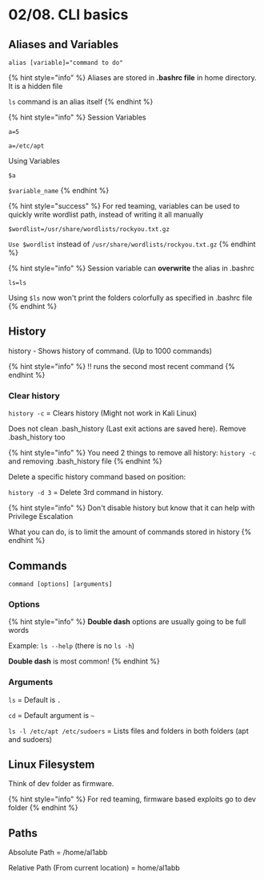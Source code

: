 # 02/08. CLI basics

## Aliases and Variables

`alias [variable]="command to do"`

{% hint style="info" %}
Aliases are stored in **.bashrc file** in home directory. It is a hidden file

`ls` command is an alias itself
{% endhint %}

{% hint style="info" %}
Session Variables

`a=5`

`a=/etc/apt`

Using Variables

`$a`

`$variable_name`
{% endhint %}

{% hint style="success" %}
For red teaming, variables can be used to quickly write wordlist path, instead of writing it all manually

`$wordlist=/usr/share/wordlists/rockyou.txt.gz`

`Use $wordlist` instead of `/usr/share/wordlists/rockyou.txt.gz`
{% endhint %}

{% hint style="info" %}
Session variable can **overwrite** the alias in .bashrc

`ls=ls`

Using `$ls` now won't print the folders colorfully as specified in .bashrc file
{% endhint %}

## History

history - Shows history of command. (Up to 1000 commands)

{% hint style="info" %}
!! runs the second most recent command
{% endhint %}

### Clear history

`history -c` = Clears history (Might not work in Kali Linux)

Does not clean .bash\_history (Last exit actions are saved here). Remove .bash\_history too

{% hint style="info" %}
You need 2 things to remove all history: `history -c` and removing .bash\_history file
{% endhint %}

Delete a specific history command based on position:

`history -d 3` = Delete 3rd command in history.

{% hint style="info" %}
Don't disable history but know that it can help with Privilege Escalation

What you can do, is to limit the amount of commands stored in history
{% endhint %}

## Commands

`command [options] [arguments]`

### Options

{% hint style="info" %}
**Double dash** options are usually going to be full words

Example: `ls --help` (there is no `ls -h`)

**Double dash** is most common!
{% endhint %}

### Arguments

`ls` = Default is `.`

`cd` = Default argument is `~`

`ls -l /etc/apt /etc/sudoers` = Lists files and folders in both folders (apt and sudoers)

## Linux Filesystem

Think of dev folder as firmware.&#x20;

{% hint style="info" %}
For red teaming, firmware based exploits go to dev folder
{% endhint %}

## Paths

Absolute Path = /home/al1abb

Relative Path (From current location) = home/al1abb

